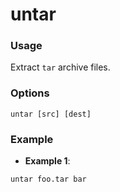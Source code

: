 # untar

### Usage
Extract `tar` archive files.

### Options
```
untar [src] [dest]
```

### Example
- **Example 1**:

```
untar foo.tar bar
```